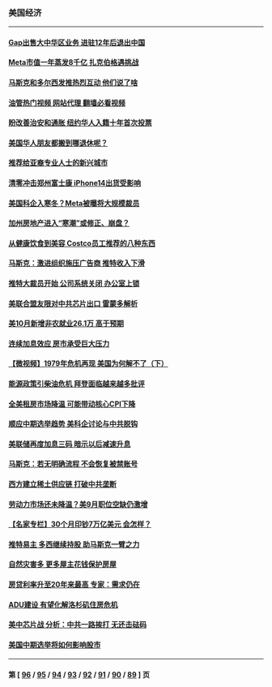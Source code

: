 ### 美国经济
---
#### [Gap出售大中华区业务 进驻12年后退出中国](../../pages/ncid1078158/n13862077.md?11091645) 
#### [Meta市值一年蒸发8千亿 扎克伯格遇挑战](../../pages/ncid1078158/n13861336.md?11091645) 
#### [马斯克和多尔西发推热烈互动 他们说了啥](../../pages/ncid1078158/n13861270.md?11091645) 
#### [油管热门视频 网站代理 翻墙必看视频](http://150.230.27.170:81/youtube.html?11091645)
#### [盼改善治安和通胀  纽约华人入籍十年首次投票](../../pages/ncid1078158/n13860904.md?11091645) 
#### [美国华人朋友都搬到哪退休呢？](../../pages/ncid1078158/n13860819.md?11091645) 
#### [推荐给亚裔专业人士的新兴城市](../../pages/ncid1078158/n13860789.md?11091645) 
#### [清零冲击郑州富士康 iPhone14出货受影响](../../pages/ncid1078158/n13860720.md?11091645) 
#### [美国科企入寒冬？Meta被曝将大规模裁员](../../pages/ncid1078158/n13860702.md?11091645) 
#### [加州房地产进入“寒潮”或修正、崩盘？](../../pages/ncid1078158/n13860681.md?11091645) 
#### [从健康饮食到美容 Costco员工推荐的八种东西](../../pages/ncid1078158/n13860209.md?11091645) 
#### [马斯克：激进组织施压广告商 推特收入下滑](../../pages/ncid1078158/n13859705.md?11091645) 
#### [推特大裁员开始 公司系统关闭 办公室上锁](../../pages/ncid1078158/n13859659.md?11091645) 
#### [美联合盟友限对中共芯片出口 雷蒙多解析](../../pages/ncid1078158/n13859663.md?11091645) 
#### [美10月新增非农就业26.1万 高于预期](../../pages/ncid1078158/n13859610.md?11091645) 
#### [连续加息效应 房市承受巨大压力](../../pages/ncid1078158/n13859163.md?11091645) 
#### [【微视频】1979年危机再现 美国为何解不了（下）](../../pages/ncid1078158/n13858870.md?11091645) 
#### [能源政策引柴油危机 拜登面临越来越多批评](../../pages/ncid1078158/n13858261.md?11091645) 
#### [全美租房市场降温 可能带动核心CPI下降](../../pages/ncid1078158/n13858257.md?11091645) 
#### [顺应中期选举趋势 美科企讨论与中共脱钩](../../pages/ncid1078158/n13858233.md?11091645) 
#### [美联储再度加息三码 暗示以后减速升息](../../pages/ncid1078158/n13858133.md?11091645) 
#### [马斯克：若无明确流程 不会恢复被禁账号](../../pages/ncid1078158/n13858103.md?11091645) 
#### [西方建立稀土供应链 打破中共垄断](../../pages/ncid1078158/n13857670.md?11091645) 
#### [劳动力市场还未降温？美9月职位空缺仍激增](../../pages/ncid1078158/n13857385.md?11091645) 
#### [【名家专栏】30个月印钞7万亿美元 会怎样？](../../pages/ncid1078158/n13857173.md?11091645) 
#### [推特易主 多西继续持股 助马斯克一臂之力](../../pages/ncid1078158/n13857318.md?11091645) 
#### [自然灾害多 更多屋主花钱保护房屋](../../pages/ncid1078158/n13857280.md?11091645) 
#### [房贷利率升至20年来最高 专家：需求仍在](../../pages/ncid1078158/n13857277.md?11091645) 
#### [ADU建设 有望化解洛杉矶住房危机](../../pages/ncid1078158/n13856938.md?11091645) 
#### [美中芯片战 分析：中共一路挨打 无还击砝码](../../pages/ncid1078158/n13856640.md?11091645) 
#### [美国中期选举将如何影响股市](../../pages/ncid1078158/n13856652.md?11091645) 

---
#### 第 [ [96](./96.md?11091645) / [95](./95.md?11091645) / [94](./94.md?11091645) / [93](./93.md?11091645) / [92](./92.md?11091645) / [91](./91.md?11091645) / [90](./90.md?11091645) / [89](./89.md?11091645) ] 页
